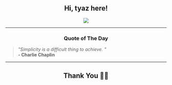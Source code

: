 <h2 align="center"> Hi, tyaz here!</h2>

<p align="center">
<a href="https://github.com/tyazx" alt="github streak"><img src="https://dvst-streak.herokuapp.com/?user=tyazx&theme=tokyonight&fire=DD472C"></a>
</p>

<hr>
<h3 align="center">Quote of The Day</h3>
<p align="center">
<blockquote>
<i>"Simplicity is a difficult thing to achieve.  "</i>
<br>
<b>- Charlie Chaplin</b>
</blockquote>
</p>


<hr>
<h2 align="center">Thank You 🙏🏼</h2>
